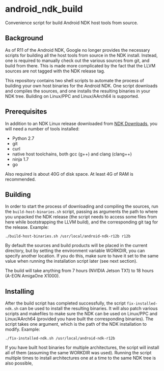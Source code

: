 android_ndk_build
=================

Convenience script for build Android NDK host tools from source.


Background
----------

As of R11 of the Android NDK, Google no longer provides the necessary
scripts for building all the host tools from source in the NDK install.
Instead, one is required to manually check out the various sources from
git, and build from there.  This is made more complicated by the fact that
the LLVM sources are not tagged with the NDK release tag.

This repository contains two shell scripts to automate the process of
building your own host binaries for the Android NDK.  One script downloads
and compiles the sources, and one installs the resulting binaries in
your NDK tree.  Building on Linux/PPC and Linux/AArch64 is supported.


Prerequisites
-------------

In addition to an NDK Linux release downloaded from [NDK Downloads][],
you will need a number of tools installed:

 * Python 2.7
 * git
 * curl
 * native host toolchains, both gcc (g++) and clang (clang++)
 * ninja 1.7
 * go

Also required is about 40G of disk space.  At least 4G of RAM is recommended.


Building
--------

In order to start the process of downloading and compiling the sources,
run the `build-host-binaries.sh` script, passing as arguments the path
to where you unpacked the NDK release (the script needs to access some
files from here while bootstrapping the LLVM build), and the corresponding
git tag for the release.  Example:

  `./build-host-binaries.sh /usr/local/android-ndk-r12b r12b`

By default the sources and build products will be placed in the current
directory, but by setting the environment variable WORKDIR, you can
specify another location.  If you do this, make sure to have it set to
the same value when running the installation script later (see next
section).

The build will take anything from 7 hours (NVIDIA Jetson TX1) to
18 hours (A-EON AmigaOne X1000).


Installing
----------

After the build script has completed successfully, the script
`fix-installed-ndk.sh` can be used to install the resulting binaries.
It will also patch various scripts and makefiles to make sure the
NDK can be used on Linux/PPC and Linux/AArch64 (provided you have
built the corresponding binaries).  The script takes one argument,
which is the path of the NDK installation to modify.  Example:

  `./fix-installed-ndk.sh /usr/local/android-ndk-r12b`

If you have built host binaries for multiple architectures, the
script will install all of them (assuming the same WORKDIR was used).
Running the script multiple times to install architectures one at a
time to the same NDK tree is also possible,


[NDK Downloads]: http://developer.android.com/ndk/downloads/index.html

